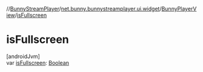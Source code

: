 //[BunnyStreamPlayer](../../../index.md)/[net.bunny.bunnystreamplayer.ui.widget](../index.md)/[BunnyPlayerView](index.md)/[isFullscreen](is-fullscreen.md)

# isFullscreen

[androidJvm]\
var [isFullscreen](is-fullscreen.md): [Boolean](https://kotlinlang.org/api/core/kotlin-stdlib/kotlin/-boolean/index.html)